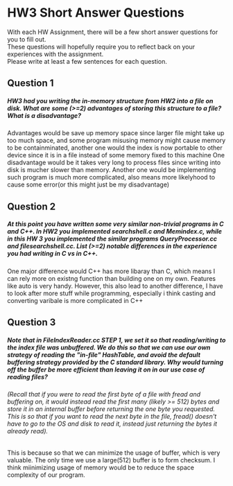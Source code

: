 # HW3 Short Answer Questions  
With each HW Assignment, there will be a few short answer questions for you to fill out.  
These questions will hopefully require you to reflect back on your experiences with the assignment.  
Please write at least a few sentences for each question.

## Question 1
##### HW3 had you writing the in-memory structure from HW2 into a file on disk. What are some (>=2) advantages of storing this structure to a file? What is a disadvantage?
Advantages would be save up memory space since larger file might take up too much space, and some program misusing memory might cause memory to be containminated, another one would the index is now portable to other device since it is in a file instead of some memory fixed to this machine
One disadvantage would be it takes very long to process files since writing into disk is mucher slower than memory. Another one would be implementing such program is much more complicated, also means more likelyhood to cause some error(or this might just be my disadvantage)


## Question 2
##### At this point you have written some very similar non-trivial programs in C and C++. In HW2 you implemented searchshell.c and Memindex.c, while in this HW 3 you implemented the similar programs QueryProcessor.cc and filesearchshell.cc. List (>=2) notable differences in the experience you had writing in C vs in C++.
One major difference would C++ has more libaray than C, which means I can rely more on existng function than building one on my own. Features like auto is very handy. 
However, this also lead to another difference, I have to look after more stuff while programming, especially i think casting and converting varibale is more complicated in C++



## Question 3
##### Note that in FileIndexReader.cc STEP 1, we set it so that reading/writing to the index file was unbuffered. We do this so that we can use our own strategy of reading the "in-file" HashTable, and avoid the default buffering strategy provided by the C standard library. Why would turning off the buffer be more efficient than leaving it on in our use case of reading files?  
###### (Recall that if you were to read the first byte of a file with fread and buffering on, it would instead read the first many (likely >= 512) bytes and store it in an internal buffer before returning the one byte you requested. This is so that if you want to read the next byte in the file, fread() doesn't have to go to the OS and disk to read it, instead just returning the bytes it already read).
This is because so that we can minimize the usage of buffer, which is very valuable. The only time we use a large(512) buffer is to form checksum. I think miinimizing usage of memory would be to reduce the 
space complexity of our program.



